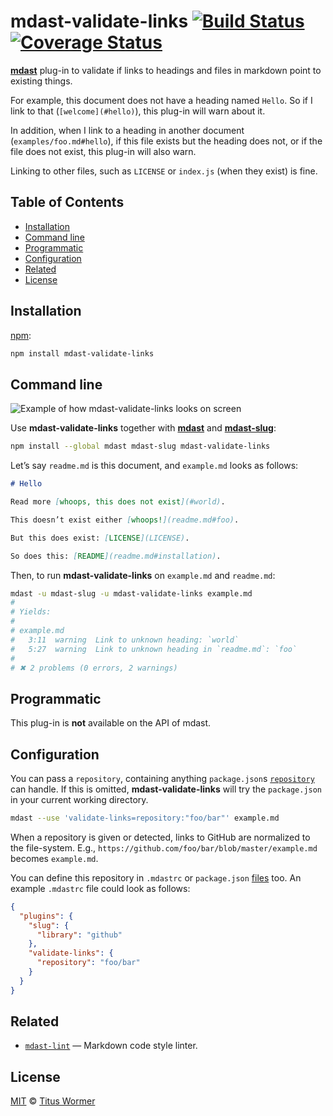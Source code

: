 # mdast-validate-links [![Build Status](https://img.shields.io/travis/wooorm/mdast-validate-links.svg)](https://travis-ci.org/wooorm/mdast-validate-links) [![Coverage Status](https://img.shields.io/codecov/c/github/wooorm/mdast-validate-links.svg)](https://codecov.io/github/wooorm/mdast-validate-links)

[**mdast**](https://github.com/wooorm/mdast) plug-in to validate if links to
headings and files in markdown point to existing things.

For example, this document does not have a heading named `Hello`. So if I
link to that (`[welcome](#hello)`), this plug-in will warn about it.

In addition, when I link to a heading in another document
(`examples/foo.md#hello`), if this file exists but the heading does not,
or if the file does not exist, this plug-in will also warn.

Linking to other files, such as `LICENSE` or `index.js` (when they exist)
is fine.

## Table of Contents

*   [Installation](#installation)
*   [Command line](#command-line)
*   [Programmatic](#programmatic)
*   [Configuration](#configuration)
*   [Related](#related)
*   [License](#license)

## Installation

[npm](https://docs.npmjs.com/cli/install):

```bash
npm install mdast-validate-links
```

## Command line

![Example of how mdast-validate-links looks on screen](https://cdn.rawgit.com/wooorm/mdast-validate-links/master/screenshot.png)

Use **mdast-validate-links** together with [**mdast**](https://github.com/wooorm/mdast)
and [**mdast-slug**](https://github.com/wooorm/mdast-slug):

```bash
npm install --global mdast mdast-slug mdast-validate-links
```

Let’s say `readme.md` is this document, and `example.md` looks as follows:

```md
# Hello

Read more [whoops, this does not exist](#world).

This doesn’t exist either [whoops!](readme.md#foo).

But this does exist: [LICENSE](LICENSE).

So does this: [README](readme.md#installation).
```

Then, to run **mdast-validate-links** on `example.md` and `readme.md`:

```bash
mdast -u mdast-slug -u mdast-validate-links example.md
#
# Yields:
#
# example.md
#   3:11  warning  Link to unknown heading: `world`
#   5:27  warning  Link to unknown heading in `readme.md`: `foo`
#
# ✖ 2 problems (0 errors, 2 warnings)
```

## Programmatic

This plug-in is **not** available on the API of mdast.

## Configuration

You can pass a `repository`, containing anything `package.json`s
[`repository`](https://docs.npmjs.com/files/package.json#repository) can
handle. If this is omitted, **mdast-validate-links** will try
the `package.json` in your current working directory.

```bash
mdast --use 'validate-links=repository:"foo/bar"' example.md
```

When a repository is given or detected, links to GitHub are normalized
to the file-system. E.g., `https://github.com/foo/bar/blob/master/example.md`
becomes `example.md`.

You can define this repository in `.mdastrc` or `package.json` [files](https://github.com/wooorm/mdast/blob/master/doc/mdastrc.5.md)
too. An example `.mdastrc` file could look as follows:

```json
{
  "plugins": {
    "slug": {
      "library": "github"
    },
    "validate-links": {
      "repository": "foo/bar"
    }
  }
}
```

## Related

*   [`mdast-lint`](https://github.com/wooorm/mdast-lint)
    — Markdown code style linter.

## License

[MIT](LICENSE) © [Titus Wormer](http://wooorm.com)
